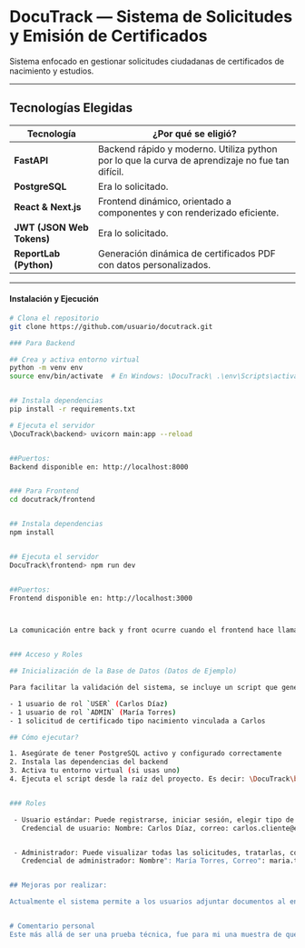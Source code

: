 # DocuTrack — Sistema de Solicitudes y Emisión de Certificados

Sistema enfocado en gestionar solicitudes ciudadanas de certificados de nacimiento y estudios.  

---

## Tecnologías Elegidas

| Tecnología    | ¿Por qué se eligió? |
|---------------|---------------------|
| **FastAPI**   | Backend rápido y moderno. Utiliza python por lo que la curva de aprendizaje no fue tan difícil. |
| **PostgreSQL**| Era lo solicitado. |
| **React & Next.js** | Frontend dinámico, orientado a componentes y con renderizado eficiente. |
| **JWT (JSON Web Tokens)** | Era lo solicitado. |
| **ReportLab (Python)** | Generación dinámica de certificados PDF con datos personalizados. |

---

#### Instalación y Ejecución

```bash
# Clona el repositorio
git clone https://github.com/usuario/docutrack.git

### Para Backend

## Crea y activa entorno virtual
python -m venv env
source env/bin/activate  # En Windows: \DocuTrack\ .\env\Scripts\activate


## Instala dependencias
pip install -r requirements.txt

# Ejecuta el servidor
\DocuTrack\backend> uvicorn main:app --reload


##Puertos:
Backend disponible en: http://localhost:8000 


### Para Frontend
cd docutrack/frontend


## Instala dependencias
npm install


## Ejecuta el servidor
DocuTrack\frontend> npm run dev


##Puertos:
Frontend disponible en: http://localhost:3000



La comunicación entre back y front ocurre cuando el frontend hace llamadas a la API del backend usando el puerto correspondiente (localhost:8000)


### Acceso y Roles

## Inicialización de la Base de Datos (Datos de Ejemplo)

Para facilitar la validación del sistema, se incluye un script que genera datos de prueba automáticos (init_db.py). Este script crea:

- 1 usuario de rol `USER` (Carlos Díaz)
- 1 usuario de rol `ADMIN` (María Torres)
- 1 solicitud de certificado tipo nacimiento vinculada a Carlos

## Cómo ejecutar?

1. Asegúrate de tener PostgreSQL activo y configurado correctamente
2. Instala las dependencias del backend
3. Activa tu entorno virtual (si usas uno)
4. Ejecuta el script desde la raíz del proyecto. Es decir: \DocuTrack\backend> python app/init_db.py


### Roles

 - Usuario estándar: Puede registrarse, iniciar sesión, elegir tipo de solicitud, adjuntar documento, enviar solicitud, hacer seguimiento, y descargar el certificado si fue aprobado.
   Credencial de usuario: Nombre: Carlos Díaz, correo: carlos.cliente@example.com,  contraseña: Cliente456$


 - Administrador: Puede visualizar todas las solicitudes, tratarlas, corregir, rechazar o aprobar.
   Credencial de administrador: Nombre": María Torres, Correo": maria.torres@example.com, Contraseña": Segura123$


## Mejoras por realizar:

Actualmente el sistema permite a los usuarios adjuntar documentos al enviar sus solicitudes, estos archivos son almacenados en la carpeta /cedulas/ y su ruta se registra en la base de datos bajo el campo archivo_path. Sin embargo, la visualización directa de los documentos desde el panel de administración aún no se encuentra habilitada ya que durante las pruebas de integración, se detectaron inconsistencias relacionadas con el mapeo del campo archivo_path en el esquema de salida. Por limitaciones técnicas y de tiempo durante la fase final de desarrollo, esta funcionalidad queda documentada como pendiente para futuras mejoras.


# Comentario personal
Este más allá de ser una prueba técnica, fue para mi una muestra de que las ganas de aprender y la curiosidad te pueden llevar a realizar cosas inimaginables. A nivel personal, toda esta experiencia servirá para recordarme que, a pesar de todas las dificultades, soy capaz de hacer esto y mucho más. 